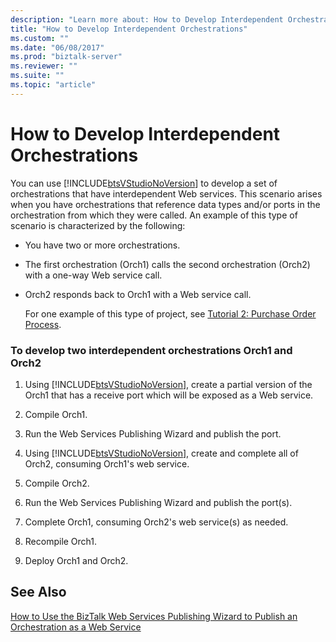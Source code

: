 ```yaml
---
description: "Learn more about: How to Develop Interdependent Orchestrations"
title: "How to Develop Interdependent Orchestrations"
ms.custom: ""
ms.date: "06/08/2017"
ms.prod: "biztalk-server"
ms.reviewer: ""
ms.suite: ""
ms.topic: "article"
---
```

# How to Develop Interdependent Orchestrations
You can use [!INCLUDE[btsVStudioNoVersion](../includes/btsvstudionoversion-md.md)] to develop a set of orchestrations that have interdependent Web services. This scenario arises when you have orchestrations that reference data types and/or ports in the orchestration from which they were called. An example of this type of scenario is characterized by the following:  
  
- You have two or more orchestrations.  
  
- The first orchestration (Orch1) calls the second orchestration (Orch2) with a one-way Web service call.  
  
- Orch2 responds back to Orch1 with a Web service call.  
  
  For one example of this type of project, see [Tutorial 2: Purchase Order Process](https://msdn.microsoft.com/library/a324ef1b-39b3-49ab-9719-a13f526cb467).  
  
### To develop two interdependent orchestrations Orch1 and Orch2  
  
1. Using [!INCLUDE[btsVStudioNoVersion](../includes/btsvstudionoversion-md.md)], create a partial version of the Orch1 that has a receive port which will be exposed as a Web service.  
  
2. Compile Orch1.  
  
3. Run the Web Services Publishing Wizard and publish the port.  
  
4. Using [!INCLUDE[btsVStudioNoVersion](../includes/btsvstudionoversion-md.md)], create and complete all of Orch2, consuming Orch1's web service.  
  
5. Compile Orch2.  
  
6. Run the Web Services Publishing Wizard and publish the port(s).  
  
7. Complete Orch1, consuming Orch2's web service(s) as needed.  
  
8. Recompile Orch1.  
  
9. Deploy Orch1 and Orch2.  
  
## See Also  
 [How to Use the BizTalk Web Services Publishing Wizard to Publish an Orchestration as a Web Service](../core/publish-orchestration-as-web-service--biztalk-web-services-publishing-wizard.md)
